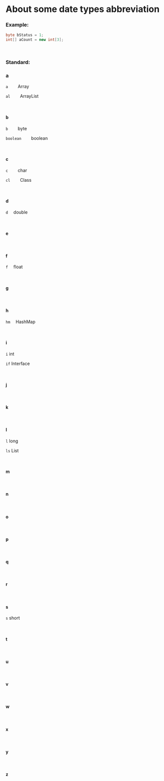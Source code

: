# About some date types abbreviation

### Example:   

```java
byte bStatus = 1;
int[] aCount = new int[3];
```

<br>

### Standard:

### a

`a`       &emsp;&emsp;Array

`al`     &emsp;&emsp;ArrayList

<br>

#### b

`b`     &emsp;&emsp;byte

`boolean`     &emsp;&emsp;boolean

<br>

#### c

`c`     &emsp;&emsp;char

`cl`     &emsp;&emsp;Class

<br>

#### d

`d`     &emsp;double

<br>

#### e

<br>

#### f

`f`     &emsp;float

<br>

#### g

<br>

#### h

`hm`     &emsp;HashMap

<br>

#### i

`i`     int

`if`     Interface

<br>

#### j

<br>

#### k

<br>

#### l

`l`     long

`ls`     List

<br>

#### m

<br>

#### n

<br>

#### o

<br>

#### p

<br>

#### q

<br>

#### r

<br>

#### s

`s`     short

<br>

#### t

<br>

#### u

<br>

#### v

<br>

#### w

<br>

#### x

<br>

#### y

<br>

#### z

<br>



